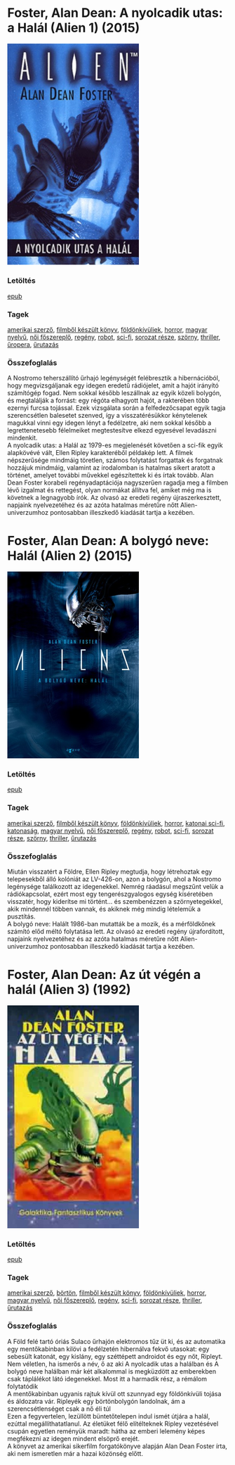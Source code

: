 # <a name="id_649">Foster, Alan Dean: A nyolcadik utas: a Halál (Alien 1) (2015)</a>
<img src="https://github.com/BercziSandor/calibre_lib/raw/main/libs/main/Foster%2C%20Alan%20Dean/A%20nyolcadik%20utas_%20a%20Halal%20%28649%29/cover.jpg" alt="cover" width="300"/>

### Letöltés
[epub](https://github.com/BercziSandor/calibre_lib/raw/main/libs/main/Foster%2C%20Alan%20Dean/A%20nyolcadik%20utas_%20a%20Halal%20%28649%29/A%20nyolcadik%20utas_%20a%20Halal%20-%20Foster%2C%20Alan%20Dean.epub)

### Tagek
[amerikai szerző](https://github.com/berczisandor/calibre_lib/libs/main/_tags/amerikai%20szerz%c5%91.md), [filmből készült könyv](https://github.com/berczisandor/calibre_lib/libs/main/_tags/filmb%c5%91l%20k%c3%a9sz%c3%bclt%20k%c3%b6nyv.md), [földönkívüliek](https://github.com/berczisandor/calibre_lib/libs/main/_tags/f%c3%b6ld%c3%b6nk%c3%adv%c3%bcliek.md), [horror](https://github.com/berczisandor/calibre_lib/libs/main/_tags/horror.md), [magyar nyelvű](https://github.com/berczisandor/calibre_lib/libs/main/_tags/magyar%20nyelv%c5%b1.md), [női főszereplő](https://github.com/berczisandor/calibre_lib/libs/main/_tags/n%c5%91i%20f%c5%91szerepl%c5%91.md), [regény](https://github.com/berczisandor/calibre_lib/libs/main/_tags/reg%c3%a9ny.md), [robot](https://github.com/berczisandor/calibre_lib/libs/main/_tags/robot.md), [sci-fi](https://github.com/berczisandor/calibre_lib/libs/main/_tags/sci-fi.md), [sorozat része](https://github.com/berczisandor/calibre_lib/libs/main/_tags/sorozat%20r%c3%a9sze.md), [szörny](https://github.com/berczisandor/calibre_lib/libs/main/_tags/sz%c3%b6rny.md), [thriller](https://github.com/berczisandor/calibre_lib/libs/main/_tags/thriller.md), [űropera](https://github.com/berczisandor/calibre_lib/libs/main/_tags/%c5%b1ropera.md), [űrutazás](https://github.com/berczisandor/calibre_lib/libs/main/_tags/%c5%b1rutaz%c3%a1s.md)

### Összefoglalás
<div>
<p>A ​Nostromo teherszállító űrhajó legénységét felébresztik a hibernációból, hogy megvizsgáljanak egy idegen eredetű rádiójelet, amit a hajót irányító számítógép fogad. Nem sokkal később leszállnak az egyik közeli bolygón, és megtalálják a forrást: egy régóta elhagyott hajót, a rakterében több ezernyi furcsa tojással. Ezek vizsgálata során a felfedezőcsapat egyik tagja szerencsétlen balesetet szenved, így a visszatérésükkor kénytelenek magukkal vinni egy idegen lényt a fedélzetre, aki nem sokkal később a legrettenetesebb félelmeiket megtestesítve elkezd egyesével levadászni mindenkit.<br>A nyolcadik utas: a Halál az 1979-es megjelenését követően a sci-fik egyik alapkövévé vált, Ellen Ripley karakteréből példakép lett. A filmek népszerűsége mindmáig töretlen, számos folytatást forgattak és forgatnak hozzájuk mindmáig, valamint az irodalomban is hatalmas sikert aratott a történet, amelyet további művekkel egészítettek ki és írtak tovább. Alan Dean Foster korabeli regényadaptációja nagyszerűen ragadja meg a filmben lévő izgalmat és rettegést, olyan normákat állítva fel, amiket még ma is követnek a legnagyobb írók. Az olvasó az eredeti regény újraszerkesztett, napjaink nyelvezetéhez és az azóta hatalmas méretűre nőtt Alien-univerzumhoz pontosabban illeszkedő kiadását tartja a kezében.</p></div>


# <a name="id_650">Foster, Alan Dean: A bolygó neve: Halál (Alien 2) (2015)</a>
<img src="https://github.com/BercziSandor/calibre_lib/raw/main/libs/main/Foster%2C%20Alan%20Dean/A%20bolygo%20neve_%20Halal%20%28650%29/cover.jpg" alt="cover" width="300"/>

### Letöltés
[epub](https://github.com/BercziSandor/calibre_lib/raw/main/libs/main/Foster%2C%20Alan%20Dean/A%20bolygo%20neve_%20Halal%20%28650%29/A%20bolygo%20neve_%20Halal%20-%20Foster%2C%20Alan%20Dean.epub)

### Tagek
[amerikai szerző](https://github.com/berczisandor/calibre_lib/libs/main/_tags/amerikai%20szerz%c5%91.md), [filmből készült könyv](https://github.com/berczisandor/calibre_lib/libs/main/_tags/filmb%c5%91l%20k%c3%a9sz%c3%bclt%20k%c3%b6nyv.md), [földönkívüliek](https://github.com/berczisandor/calibre_lib/libs/main/_tags/f%c3%b6ld%c3%b6nk%c3%adv%c3%bcliek.md), [horror](https://github.com/berczisandor/calibre_lib/libs/main/_tags/horror.md), [katonai sci-fi](https://github.com/berczisandor/calibre_lib/libs/main/_tags/katonai%20sci-fi.md), [katonaság](https://github.com/berczisandor/calibre_lib/libs/main/_tags/katonas%c3%a1g.md), [magyar nyelvű](https://github.com/berczisandor/calibre_lib/libs/main/_tags/magyar%20nyelv%c5%b1.md), [női főszereplő](https://github.com/berczisandor/calibre_lib/libs/main/_tags/n%c5%91i%20f%c5%91szerepl%c5%91.md), [regény](https://github.com/berczisandor/calibre_lib/libs/main/_tags/reg%c3%a9ny.md), [robot](https://github.com/berczisandor/calibre_lib/libs/main/_tags/robot.md), [sci-fi](https://github.com/berczisandor/calibre_lib/libs/main/_tags/sci-fi.md), [sorozat része](https://github.com/berczisandor/calibre_lib/libs/main/_tags/sorozat%20r%c3%a9sze.md), [szörny](https://github.com/berczisandor/calibre_lib/libs/main/_tags/sz%c3%b6rny.md), [thriller](https://github.com/berczisandor/calibre_lib/libs/main/_tags/thriller.md), [űrutazás](https://github.com/berczisandor/calibre_lib/libs/main/_tags/%c5%b1rutaz%c3%a1s.md)

### Összefoglalás
<div>
<p>Miután visszatért a Földre, Ellen Ripley megtudja, hogy létrehoztak egy telepesekből álló kolóniát az LV-426-on, azon a bolygón, ahol a Nostromo legénysége találkozott az idegenekkel. Nemrég ráadásul megszűnt velük a rádiókapcsolat, ezért most egy tengerészgyalogos egység kíséretében visszatér, hogy kiderítse mi történt… és szembenézzen a szörnyetegekkel, akik mindennél többen vannak, és akiknek még mindig lételemük a pusztítás.<br>A bolygó neve: Halált 1986-ban mutatták be a mozik, és a mérföldkőnek számító előd méltó folytatása lett. Az olvasó az eredeti regény újrafordított, napjaink nyelvezetéhez és az azóta hatalmas méretűre nőtt Alien-univerzumhoz pontosabban illeszkedő kiadását tartja a kezében.</p></div>


# <a name="id_652">Foster, Alan Dean: Az út végén a halál (Alien 3) (1992)</a>
<img src="https://github.com/BercziSandor/calibre_lib/raw/main/libs/main/Foster%2C%20Alan%20Dean/Az%20ut%20vegen%20a%20halal%20%28652%29/cover.jpg" alt="cover" width="300"/>

### Letöltés
[epub](https://github.com/BercziSandor/calibre_lib/raw/main/libs/main/Foster%2C%20Alan%20Dean/Az%20ut%20vegen%20a%20halal%20%28652%29/Az%20ut%20vegen%20a%20halal%20-%20Foster%2C%20Alan%20Dean.epub)

### Tagek
[amerikai szerző](https://github.com/berczisandor/calibre_lib/libs/main/_tags/amerikai%20szerz%c5%91.md), [börtön](https://github.com/berczisandor/calibre_lib/libs/main/_tags/b%c3%b6rt%c3%b6n.md), [filmből készült könyv](https://github.com/berczisandor/calibre_lib/libs/main/_tags/filmb%c5%91l%20k%c3%a9sz%c3%bclt%20k%c3%b6nyv.md), [földönkívüliek](https://github.com/berczisandor/calibre_lib/libs/main/_tags/f%c3%b6ld%c3%b6nk%c3%adv%c3%bcliek.md), [horror](https://github.com/berczisandor/calibre_lib/libs/main/_tags/horror.md), [magyar nyelvű](https://github.com/berczisandor/calibre_lib/libs/main/_tags/magyar%20nyelv%c5%b1.md), [női főszereplő](https://github.com/berczisandor/calibre_lib/libs/main/_tags/n%c5%91i%20f%c5%91szerepl%c5%91.md), [regény](https://github.com/berczisandor/calibre_lib/libs/main/_tags/reg%c3%a9ny.md), [sci-fi](https://github.com/berczisandor/calibre_lib/libs/main/_tags/sci-fi.md), [sorozat része](https://github.com/berczisandor/calibre_lib/libs/main/_tags/sorozat%20r%c3%a9sze.md), [thriller](https://github.com/berczisandor/calibre_lib/libs/main/_tags/thriller.md), [űrutazás](https://github.com/berczisandor/calibre_lib/libs/main/_tags/%c5%b1rutaz%c3%a1s.md)

### Összefoglalás
<div>
<p>A ​Föld felé tartó óriás Sulaco űrhajón elektromos tűz üt ki, és az automatika egy mentőkabinban kilövi a fedélzetén hibernálva fekvő utasokat: egy sebesült katonát, egy kislány, egy széttépett androidot és egy nőt, Ripleyt.<br>Nem véletlen, ha ismerős a név, ő az aki A nyolcadik utas a halálban és A bolygó neve halálban már két alkalommal is megküzdött az emberekben csak táplálékot látó idegenekkel. Most itt a harmadik rész, a rémálom folytatódik<br>A mentőkabinban ugyanis rajtuk kívül ott szunnyad egy földönkívüli tojása és áldozatra vár. Ripleyék egy börtönbolygón landolnak, ám a szerencsétlenséget csak a nő éli túl<br>Ezen a fegyvertelen, lezüllött büntetőtelepen indul ismét útjára a halál, ezúttal megállíthatatlanul. Az életüket félő elítélteknek Ripley vezetésével csupán egyetlen reményük maradt: hátha az emberi lelemény képes megfékezni az idegen mindent elsöprő erejét.<br>A könyvet az amerikai sikerfilm forgatókönyve alapján Alan Dean Foster írta, aki nem ismeretlen már a hazai közönség előtt.</p></div>


